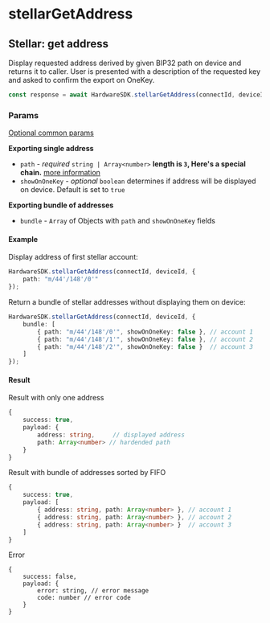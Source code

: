 # stellarGetAddress

## Stellar: get address

Display requested address derived by given BIP32 path on device and returns it to caller. User is presented with a description of the requested key and asked to confirm the export on OneKey.

```typescript
const response = await HardwareSDK.stellarGetAddress(connectId, deviceId, params)
```

### Params

[Optional common params](../common-params.md)

**Exporting single address**

* `path` - _required_ `string | Array<number>`  **length is `3`, Here's a special chain.** [more information](../path.md)
* `showOnOneKey` - _optional_ `boolean` determines if address will be displayed on device. Default is set to `true`

**Exporting bundle of addresses**

* `bundle` - `Array` of Objects with `path` and `showOnOneKey` fields

#### Example

Display address of first stellar account:

```typescript
HardwareSDK.stellarGetAddress(connectId, deviceId, {
    path: "m/44'/148'/0'"
});
```

Return a bundle of stellar addresses without displaying them on device:

```typescript
HardwareSDK.stellarGetAddress(connectId, deviceId, {
    bundle: [
        { path: "m/44'/148'/0'", showOnOneKey: false }, // account 1
        { path: "m/44'/148'/1'", showOnOneKey: false }, // account 2
        { path: "m/44'/148'/2'", showOnOneKey: false }  // account 3
    ]
});
```

#### Result

Result with only one address

```typescript
{
    success: true,
    payload: {
        address: string,     // displayed address
        path: Array<number> // hardended path
    }
}
```

Result with bundle of addresses sorted by FIFO

```typescript
{
    success: true,
    payload: [
        { address: string, path: Array<number> }, // account 1
        { address: string, path: Array<number> }, // account 2
        { address: string, path: Array<number> }  // account 3
    ]
}
```

Error

```
{
    success: false,
    payload: {
        error: string, // error message
        code: number // error code
    }
}
```
